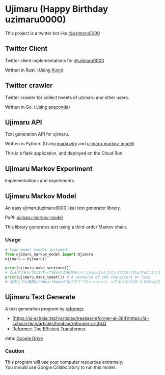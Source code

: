 # Ujimaru (Happy Birthday uzimaru0000)

This project is a twitter bot like [@uzimaru0000](https://twitter.com/uzimaru0000)

## Twitter Client

Twitter client implementations for [@ujimaru0000](https://twitter.com/ujimaru0000)

Written in Rust. (Using [Kuon](https://github.com/hppRC/kuon))

## Twitter crawler

Twitter crawler for collect tweets of uzimaru and other users.

Written in Go. (Using [anaconda](https://github.com/ChimeraCoder/anaconda))

## Ujimaru API

Text generation API for ujimaru.

Written in Python. (Using [markovify](https://github.com/jsvine/markovify) and [ujimaru-markov-model](https://pypi.org/project/ujimaru-markov-model/))

This is a flask application, and deployed on the Cloud Run.


## Ujimaru Markov Experiment

Implementations and experiments.


## Ujimaru Markov Model

An easy ujimaru(uzimaru0000 like) text generator library.

PyPI: [ujimaru-markov-model](https://pypi.org/project/ujimaru-markov-model/)

This library generates text using a third-order Markov chain.


### Usage

```python
# load model (model included).
from ujimaru_markov_model import Ujimaru
ujimaru = Ujimaru()

print(ujimaru.make_sentence())
# なんでかElmでCLI作って得られた知見をいくつかqiitaとかにいれておいてcpすることにします！！
print(ujimaru.make_tweet()) # A sentence of 140 characters or less
# 検索しても無限にredux-thunkが出てきて「なっっっっつ」ってなったけど0.1.0のtagを打ったらちゃんとブランチ分けます
```

## Ujimaru Text Generate

A text generation program by [reformer](https://github.com/google/trax/tree/master/trax/models/reformer).

- [https://ai-scholar.tech/articles/treatise/reformer-ai-364](https://ai-scholar.tech/articles/treatise/reformer-ai-364)
- [Reformer: The Efficient Transformer](https://arxiv.org/abs/2001.04451)


data: [Google Drive](https://drive.google.com/file/d/1-3DzppHf9vy_7NUepw-yv6qBlHjtxNkQ/view?usp=sharing)

### Caution

This program will use your computer resources extremely.  
You should use Google Colaboratory to run this model.

